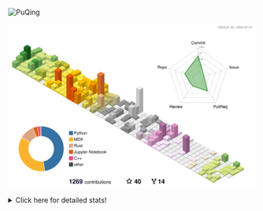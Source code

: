 ![PuQing](https://user-images.githubusercontent.com/27223114/171565019-9a56fae6-b08b-421f-99db-7e830da42371.png)

![](./profile-3d-contrib/profile-season-animate.svg)

<details>
<summary>Click here for detailed stats!</summary>

<!--START_SECTION:waka-->
![Lines of code](https://img.shields.io/badge/From%20Hello%20World%20I%27ve%20Written-1.4%20million%20lines%20of%20code-blue)

**🐱 My GitHub Data** 

> 📦 399.6 kB Used in GitHub's Storage 
 > 
> 🏆 431 Contributions in the Year 2024
 > 
> 🚫 Not Opted to Hire
 > 
> 📜 50 Public Repositories 
 > 
> 🔑 29 Private Repositories 
 > 
**I'm an Early 🐤** 

```text
🌞 Morning                500 commits         ██░░░░░░░░░░░░░░░░░░░░░░░   06.52 % 
🌆 Daytime                3468 commits        ███████████░░░░░░░░░░░░░░   45.20 % 
🌃 Evening                1732 commits        ██████░░░░░░░░░░░░░░░░░░░   22.57 % 
🌙 Night                  1973 commits        ██████░░░░░░░░░░░░░░░░░░░   25.71 % 
```


📊 **This Week I Spent My Time On** 

```text
💬 Programming Languages: 
Browsing                 9 hrs 45 mins       ██████░░░░░░░░░░░░░░░░░░░   24.95 % 
GitHubing                8 hrs 9 mins        █████░░░░░░░░░░░░░░░░░░░░   20.84 % 
Python                   7 hrs 46 mins       █████░░░░░░░░░░░░░░░░░░░░   19.86 % 
Other                    6 hrs 45 mins       ████░░░░░░░░░░░░░░░░░░░░░   17.26 % 
Fish Touching            2 hrs 47 mins       ██░░░░░░░░░░░░░░░░░░░░░░░   07.15 % 

🔥 Editors: 
Chrome                   24 hrs 5 mins       ███████████████░░░░░░░░░░   61.57 % 
VS Code                  14 hrs 33 mins      █████████░░░░░░░░░░░░░░░░   37.22 % 
fish                     28 mins             ░░░░░░░░░░░░░░░░░░░░░░░░░   01.21 % 

💻 Operating System: 
Mac                      24 hrs 33 mins      ████████████████░░░░░░░░░   62.78 % 
Linux                    13 hrs 30 mins      █████████░░░░░░░░░░░░░░░░   34.51 % 
WSL                      1 hr 3 mins         █░░░░░░░░░░░░░░░░░░░░░░░░   02.71 % 
```


<!--END_SECTION:waka-->
</details>
